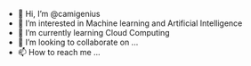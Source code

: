 - 👋 Hi, I’m @camigenius
- 👀 I’m interested in Machine learning and Artificial Intelligence
- 🌱 I’m currently learning Cloud Computing 
- 💞️ I’m looking to collaborate on ...
- 📫 How to reach me ...

<!---
camigenius/camigenius is a ✨ special ✨ repository because its `README.md` (this file) appears on your GitHub profile.
You can click the Preview link to take a look at your changes.
--->
